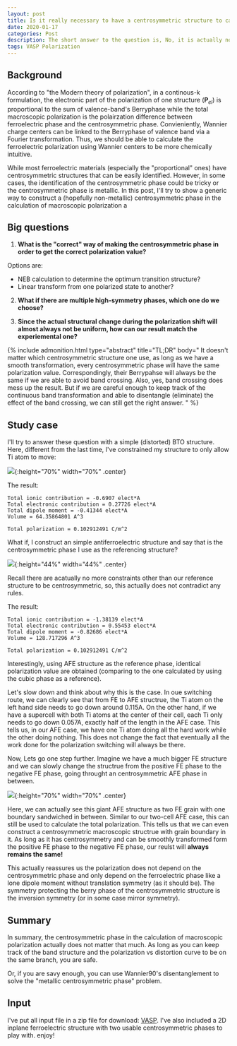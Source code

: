 ```yaml
---
layout: post
title: Is it really necessary to have a centrosymmetric structure to calculate the macroscopic polarization?
date: 2020-01-17
categories: Post
description: The short answer to the question is, No, it is actually not necessary. But in order for this to be done, one needs to be extra careful.
tags: VASP Polarization
---
```


## Background

According to "the Modern theory of polarization", in a continous-k formulation, the electronic part of the polarization of one structure ($\mathbf{P}_{el}$) is proportional to the sum of valence-band's Berryphase while the total macroscopic polarization is the polairzation difference between ferroelectric phase and the centrosymmetric phase. Convieniently, Wannier charge centers can be linked to the Berryphase of valence band via a Fourier transformation. Thus, we should be able to calculate the ferroelectric polarization using Wannier centers to be more chemically intuitive.

<!-- In definition, this calculation seems to be easily achievable, but in pratice, there are many pitfalls in doing such calculations. However, almost all of these pitfalls or problems are due to the so called polairzation quantum which arise from the periodicity of the unitcell (Translation symmetry of crystals). My previous post already demonstrated how easy can one fall in to such trap and get erroneous results and, in essence, this post is still deeply linked with such problems. -->
While most ferroelectric materials (especially the "proportional" ones) have centrosymmetric structures that can be easily identified. However, in some cases, the identification of the centrosymmetric phase could be tricky or the centrosymmetric phase is metallic. 
In this post, I'll try to show a generic way to construct a (hopefully non-metallic) centrosymmetric phase in the calculation of macroscopic polarization a

## Big questions
1. __What is the "correct" way of making the centrosymmetric phase in order to get the correct polarization value?__

Options are:
 - NEB calculation to determine the optimum transition structure?
 - Linear transform from one polarized state to another?

2. __What if there are multiple high-symmetry phases, which one do we choose?__

3. __Since the actual structural change during the polarization shift will almost always not be uniform, how can our result match the experiemental one?__


{% include admonition.html type="abstract" title="TL;DR" body="
It doesn't matter which centrosymmetric structure one use, as long as we have a smooth transformation, every centrosymmetric phase will have the same polarization value. Correspondingly, their Berrypahse will always be the same if we are able to avoid band crossing.
Also, yes, band crossing does mess up the result. But if we are careful enough to keep track of the continuous band transformation and able to disentangle (eliminate) the effect of the band crossing, we can still get the right answer.
" %}

## Study case
I'll try to answer these question with a simple (distorted) BTO structure.
Here, different from the last time, I've constrained my structure to only allow Ti atom to move:

![]({{site.baseurl}}/assets/img/post_img/2020-01-17-img1.png){:height="70%" width="70%" .center}

The result:
```
Total ionic contribution = -0.6907 elect*A
Total electronic contribution = 0.27726 elect*A
Total dipole moment = -0.41344 elect*A
Volume = 64.35864801 A^3

Total polarization = 0.102912491 C/m^2
```

What if, I construct an simple antiferroelectric structure and say that is the centrosymmetric phase I use as the referencing structure?

![]({{site.baseurl}}/assets/img/post_img/2020-01-17-img2.png){:height="44%" width="44%" .center}

Recall there are acatually no more constraints other than our reference structure to be centrosymmetric, so, this actually does not contradict any rules.

The result:
```
Total ionic contribution = -1.38139 elect*A
Total electronic contribution = 0.55453 elect*A
Total dipole moment = -0.82686 elect*A
Volume = 128.717296 A^3

Total polarization = 0.102912491 C/m^2
```
Interestingly, using AFE structure as the reference phase, identical polarization value are obtained (comparing to the one calculated by using the cubic phase as a reference).

Let's slow down and think about why this is the case. In oue switching route, we can clearly see that from FE to AFE structrue, the Ti atom on the left hand side needs to go down around 0.115A. On the other hand, if we have a supercell with both Ti atoms at the center of their cell, each Ti only needs to go down 0.057A, exactly half of the length in the AFE case. This tells us, in our AFE case, we have one Ti atom doing all the hard work while the other doing nothing. This does not change the fact that eventually all the work done for the polarization switching will always be there.

Now, Lets go one step further. Imagine we have a much bigger FE structure and we can slowly change the structrue from the positive FE phase to the negative FE phase, going throught an centrosymmetric AFE phase in between.

![]({{site.baseurl}}/assets/img/post_img/2020-01-17-img3.png){:height="70%" width="70%" .center}

Here, we can actually see this giant AFE structure as two FE grain with one boundary sandwiched in between. Similar to our two-cell AFE case, this can still be used to calculate the total polarization. This tells us that we can even construct a centrosymmetric macroscopic structrue with grain boundary in it. As long as it has centrosymmetry and can be smoothly transformed form the positive FE phase to the negative FE phase, our reulst will __always remains the same!__

This actually reassures us the polarization does not depend on the centrosymmetric phase and only depend on the ferroelectric phase like a lone dipole moment without translation symmetry (as it should be). The symmetry protecting the berry phase of the centrosymmetric structure is the inversion symmetry (or in some case mirror symmetry).

## Summary
In summary, the centrosymmetric phase in the calculation of macroscopic polarization actually does not matter that much. As long as you can keep track of the band structure and the polarization vs distortion curve to be on the same branch, you are safe.

Or, if you are savy enough, you can use Wannier90's disentanglement to solve the "metallic centrosymmetric phase" problem.

## Input

I've put all input file in a zip file for download: [VASP]. I've also included a 2D inplane ferroelectric structure with two usable centrosymmetric phases to play with. enjoy!

[VASP]:{{site.baseurl}}/assets/other/2020-01-17-centrosymmetric_phase.zip
